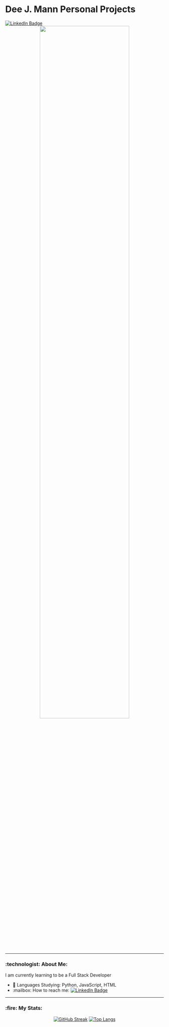 <h1>Dee J. Mann Personal Projects</h1>

<div id="badges">
  <a href="https://www.linkedin.com/in/manndj/">
    <img src="https://img.shields.io/badge/LinkedIn-blue?style=for-the-badge&logo=linkedin&logoColor=white" alt="LinkedIn Badge"/>
  </a>
</div>

<div align="center">
  <!---<img src="https://media.giphy.com/media/dWesBcTLavkZuG35MI/giphy.gif" width="600" height="300"/>--->
  <img src="https://onedrive.live.com/embed?resid=BBA92F6C8A9B8063%2151441&authkey=%21AJv0ulgUOco66E8" width="75%" />
</div>
<hr>
<h3>:technologist: About Me:</h3>
<div align="left">
I am currently learning to be a Full Stack Developer
  <ul>
  <li>📖 Languages Studying: Python, JavaScript, HTML</li>
  <li>:mailbox: How to reach me: <a href="https://www.linkedin.com/in/manndj/"><img src="https://img.shields.io/badge/LinkedIn-blue?style=flat&logo=linkedin&logoColor=white" alt="LinkedIn Badge"/></a></li>
</ul>
</div>
<hr>
<h3>:fire: My Stats:</h3>
<div align="center">
  
[![GitHub Streak](https://github-readme-streak-stats-delta-lyart.vercel.app?user=DeeJaeMann&theme=transparent&date_format=j%20M%5B%20Y%5D)](https://git.io/streak-stats) [![Top Langs](https://github-readme-stats.vercel.app/api/top-langs/?username=DeeJaeMann&layout=compact&theme=transparent&exclude_repo=github-readme-streak-stats)](https://github.com/anuraghazra/github-readme-stats)

</div>
<!---
DeeJaeMann/DeeJaeMann is a ✨ special ✨ repository because its `README.md` (this file) appears on your GitHub profile.
You can click the Preview link to take a look at your changes.

Guide for ReadMe
https://www.sitepoint.com/github-profile-readme/
--->
